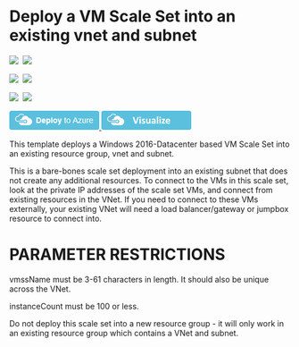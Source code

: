 # Deploy a VM Scale Set into an existing vnet and subnet

<IMG SRC="https://azurequickstartsservice.blob.core.windows.net/badges/201-vmss-win-existing-vnet/PublicLastTestDate.svg" />&nbsp;
<IMG SRC="https://azurequickstartsservice.blob.core.windows.net/badges/201-vmss-win-existing-vnet/PublicDeployment.svg" />&nbsp;

<IMG SRC="https://azurequickstartsservice.blob.core.windows.net/badges/201-vmss-win-existing-vnet/FairfaxLastTestDate.svg" />&nbsp;
<IMG SRC="https://azurequickstartsservice.blob.core.windows.net/badges/201-vmss-win-existing-vnet/FairfaxDeployment.svg" />&nbsp;

<IMG SRC="https://azurequickstartsservice.blob.core.windows.net/badges/201-vmss-win-existing-vnet/BestPracticeResult.svg" />&nbsp;
<IMG SRC="https://azurequickstartsservice.blob.core.windows.net/badges/201-vmss-win-existing-vnet/CredScanResult.svg" />&nbsp;

<a href="https://portal.azure.com/#create/Microsoft.Template/uri/https%3A%2F%2Fraw.githubusercontent.com%2FAzure%2Fazure-quickstart-templates%2Fmaster%2F201-vmss-win-existing-vnet%2Fazuredeploy.json" target="_blank">
    <img src="https://raw.githubusercontent.com/Azure/azure-quickstart-templates/master/1-CONTRIBUTION-GUIDE/images/deploytoazure.png"/>
</a>
<a href="http://armviz.io/#/?load=https%3A%2F%2Fraw.githubusercontent.com%2FAzure%2Fazure-quickstart-templates%2Fmaster%2F201-vmss-win-existing-vnet%2Fazuredeploy.json" target="_blank">
    <img src="https://raw.githubusercontent.com/Azure/azure-quickstart-templates/master/1-CONTRIBUTION-GUIDE/images/visualizebutton.png"/>
</a>

This template deploys a Windows 2016-Datacenter based VM Scale Set into an existing resource group, vnet and subnet. 

This is a bare-bones scale set deployment into an existing subnet that does not create any additional resources. To connect to the VMs in this scale set, look at the private IP addresses of the scale set VMs, and connect from existing resources in the VNet. If you need to connect to these VMs externally, your existing VNet will need a load balancer/gateway or jumpbox resource to connect into.

PARAMETER RESTRICTIONS
======================

vmssName must be 3-61 characters in length. It should also be unique across the VNet.

instanceCount must be 100 or less.

Do not deploy this scale set into a new resource group - it will only work in an existing resource group which contains a VNet and subnet.

